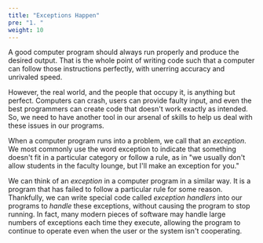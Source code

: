 ```yaml
---
title: "Exceptions Happen"
pre: "1. "
weight: 10
---
```


A good computer program should always run properly and produce the desired output. That is the whole point of writing code such that a computer can follow those instructions perfectly, with unerring accuracy and unrivaled speed. 

However, the real world, and the people that occupy it, is anything but perfect. Computers can crash, users can provide faulty input, and even the best programmers can create code that doesn't work exactly as intended. So, we need to have another tool in our arsenal of skills to help us deal with these issues in our programs.

When a computer program runs into a problem, we call that an _exception_. We most commonly use the word exception to indicate that something doesn't fit in a particular category or follow a rule, as in "we usually don't allow students in the faculty lounge, but I'll make an exception for you." 

We can think of an _exception_ in a computer program in a similar way. It is a program that has failed to follow a particular rule for some reason. Thankfully, we can write special code called _exception handlers_ into our programs to _handle_ these exceptions, without causing the program to stop running. In fact, many modern pieces of software may handle large numbers of exceptions each time they execute, allowing the program to continue to operate even when the user or the system isn't cooperating. 